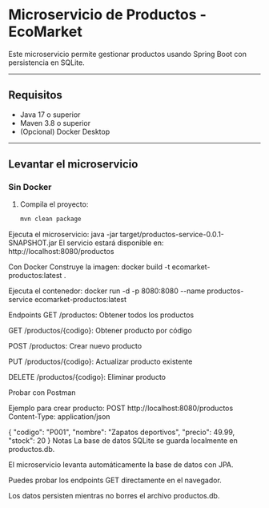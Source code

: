 # Microservicio de Productos - EcoMarket

Este microservicio permite gestionar productos usando Spring Boot con persistencia en SQLite.

---

## Requisitos

- Java 17 o superior
- Maven 3.8 o superior
- (Opcional) Docker Desktop

---

## Levantar el microservicio

### Sin Docker

1. Compila el proyecto:
   ```bash
   mvn clean package

Ejecuta el microservicio:
java -jar target/productos-service-0.0.1-SNAPSHOT.jar
El servicio estará disponible en:
http://localhost:8080/productos

Con Docker
Construye la imagen:
docker build -t ecomarket-productos:latest .

Ejecuta el contenedor:
docker run -d -p 8080:8080 --name productos-service ecomarket-productos:latest

Endpoints
GET /productos: Obtener todos los productos

GET /productos/{codigo}: Obtener producto por código

POST /productos: Crear nuevo producto

PUT /productos/{codigo}: Actualizar producto existente

DELETE /productos/{codigo}: Eliminar producto

Probar con Postman

Ejemplo para crear producto:
POST http://localhost:8080/productos
Content-Type: application/json

{
  "codigo": "P001",
  "nombre": "Zapatos deportivos",
  "precio": 49.99,
  "stock": 20
}
Notas
La base de datos SQLite se guarda localmente en productos.db.

El microservicio levanta automáticamente la base de datos con JPA.

Puedes probar los endpoints GET directamente en el navegador.

Los datos persisten mientras no borres el archivo productos.db.